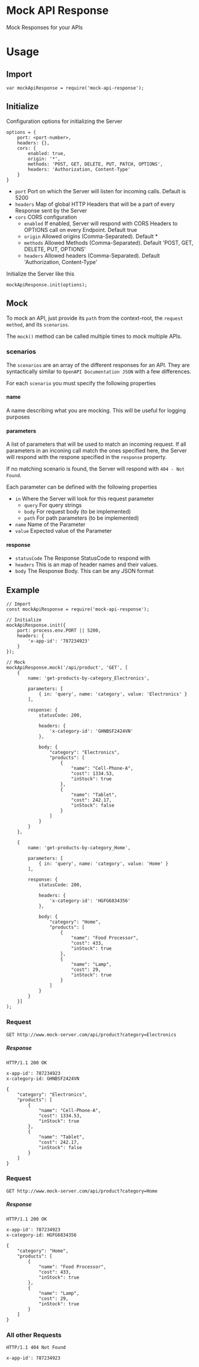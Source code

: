 # Mock API Response
Mock Responses for your APIs

# Usage
## Import
```
var mockApiResponse = require('mock-api-response');
```

## Initialize
Configuration options for initializing the Server
```
options = {
    port: <port-number>,
    headers: {}, 
    cors: {
        enabled: true,
        origin: '*',
        methods: 'POST, GET, DELETE, PUT, PATCH, OPTIONS',
        headers: 'Authorization, Content-Type'
    }
}
```

- `port` Port on which the Server will listen for incoming calls. Default is 5200
- `headers` Map of global HTTP Headers that will be a part of every Response sent by the Server
- `cors` CORS configuration
    - `enabled` If enabled, Server will respond with CORS Headers to OPTIONS call on every Endpoint. Default true
    - `origin` Allowed origins (Comma-Separated). Default *
    - `methods` Allowed Methods (Comma-Separated). Default 'POST, GET, DELETE, PUT, OPTIONS'
    - `headers` Allowed headers (Comma-Separated). Default 'Authorization, Content-Type'


Initialize the Server like this
```
mockApiResponse.init(options);
```

## Mock
To mock an API, just provide its `path` from the context-root, the `request method`, and its `scenarios`.

The `mock()` method can be called multiple times to mock multiple APIs.

### scenarios
The `scenarios` are an array of the different responses for an API. They are syntactically similar to `OpenAPI Documentation JSON` with a few differences.

For each `scenario` you must specify the following properties

#### name
A name describing what you are mocking. This will be useful for logging purposes

#### parameters
A list of parameters that will be used to match an incoming request. If all parameters in an inconing call match the ones specified here, the Server will respond with the respone specified in the `response` property. 

If no matching scenario is found, the Server will respond with `404 - Not Found`.

Each parameter can be defined with the following properties
- `in` Where the Server will look for this request parameter
    - `query` For query strings
    - `body` For request body (to be implemented)
    - `path` For path parameters (to be implemented)
- `name` Name of the Parameter
- `value` Expected value of the Parameter

#### response
- `statusCode` The Response StatusCode to respond with
- `headers` This is an map of header names and their values. 
- `body` The Response Body. This can be any JSON format


## Example

```
// Import
const mockApiResponse = require('mock-api-response');

// Initialize
mockApiResponse.init({ 
    port: process.env.PORT || 5200,
    headers: {
        'x-app-id': '787234923'
    }
});

// Mock
mockApiResponse.mock('/api/product', 'GET', [
    {
        name: 'get-products-by-category_Electronics',

        parameters: [
            { in: 'query', name: 'category', value: 'Electronics' }
        ],

        response: {
            statusCode: 200,

            headers: {
                'x-category-id': 'GHNBSF2424VN'
            },

            body: {
                "category": "Electronics",
                "products": [
                    {
                        "name": "Cell-Phone-A",
                        "cost": 1334.53,
                        "inStock": true
                    },
                    {
                        "name": "Tablet",
                        "cost": 242.17,
                        "inStock": false
                    }
                ]
            }
        }
    },

    {
        name: 'get-products-by-category_Home',

        parameters: [
            { in: 'query', name: 'category', value: 'Home' }
        ],

        response: {
            statusCode: 200,

            headers: {
                'x-category-id': 'HGFG6834356'
            },

            body: {
                "category": "Home",
                "products": [
                    {
                        "name": "Food Processor",
                        "cost": 433,
                        "inStock": true
                    },
                    {
                        "name": "Lamp",
                        "cost": 29,
                        "inStock": true
                    }
                ]
            }
        }
    }]
);
```

### Request

`GET http://www.mock-server.com/api/product?category=Electronics`

##### Response

```
HTTP/1.1 200 OK

x-app-id': 787234923
x-category-id: GHNBSF2424VN

{
    "category": "Electronics",
    "products": [
        {
            "name": "Cell-Phone-A",
            "cost": 1334.53,
            "inStock": true
        },
        {
            "name": "Tablet",
            "cost": 242.17,
            "inStock": false
        }
    ]
}
```

### Request

`GET http://www.mock-server.com/api/product?category=Home`

##### Response

```
HTTP/1.1 200 OK

x-app-id': 787234923
x-category-id: HGFG6834356

{
    "category": "Home",
    "products": [
        {
            "name": "Food Processor",
            "cost": 433,
            "inStock": true
        },
        {
            "name": "Lamp",
            "cost": 29,
            "inStock": true
        }
    ]
}
```

### All other Requests
```
HTTP/1.1 404 Not Found

x-app-id': 787234923
```
